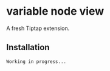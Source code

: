 # variable node view

A fresh Tiptap extension.

## Installation

```bash
Working in progress...
```
